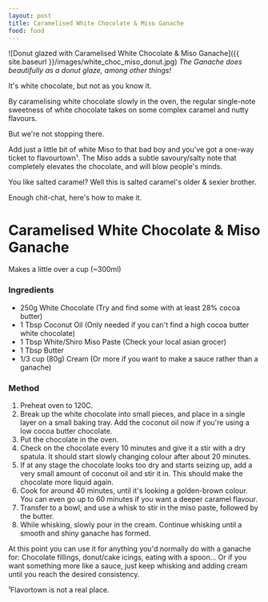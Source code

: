 ```yaml
---
layout: post
title: Caramelised White Chocolate & Miso Ganache
food: food
---
```


![Donut glazed with Caramelised White Chocolate & Miso Ganache]({{ site.baseurl }}/images/white_choc_miso_donut.jpg)
_The Ganache does beautifully as a donut glaze, among other things!_

It's white chocolate, but not as you know it.

By caramelising white chocolate slowly in the oven, the regular single-note sweetness of white chocolate takes on some complex caramel and nutty flavours.

But we're not stopping there.

Add just a little bit of white Miso to that bad boy and you've got a one-way ticket to flavourtown¹.
The Miso adds a subtle savoury/salty note that completely elevates the chocolate, and will blow people's minds.

You like salted caramel? Well this is salted caramel's older & sexier brother.

Enough chit-chat, here's how to make it.

# Caramelised White Chocolate & Miso Ganache

Makes a little over a cup (~300ml)

### Ingredients
* 250g White Chocolate (Try and find some with at least 28% cocoa butter)
* 1 Tbsp Coconut Oil (Only needed if you can't find a high cocoa butter white chocolate)
* 1 Tbsp White/Shiro Miso Paste (Check your local asian grocer)
* 1 Tbsp Butter
* 1/3 cup (80g) Cream (Or more if you want to make a sauce rather than a ganache)

### Method
1. Preheat oven to 120C.
2. Break up the white chocolate into small pieces, and place in a single layer on a small baking tray. Add the coconut oil now if you're using a low cocoa butter chocolate.
3. Put the chocolate in the oven.
4. Check on the chocolate every 10 minutes and give it a stir with a dry spatula. It should start slowly changing colour after about 20 minutes.
5. If at any stage the chocolate looks too dry and starts seizing up, add a very small amount of coconut oil and stir it in. This should make the chocolate more liquid again.
6. Cook for around 40 minutes, until it's looking a golden-brown colour. You can even go up to 60 minutes if you want a deeper caramel flavour.
7. Transfer to a bowl, and use a whisk to stir in the miso paste, followed by the butter.
8. While whisking, slowly pour in the cream. Continue whisking until a smooth and shiny ganache has formed.

At this point you can use it for anything you'd normally do with a ganache for: Chocolate fillings, donut/cake icings, eating with a spoon... Or if you want something more like a sauce, just keep whisking and adding cream until you reach the desired consistency.

¹Flavortown is not a real place.